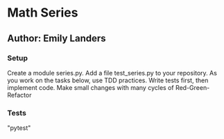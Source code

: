 # Math Series

## Author: Emily Landers

### Setup

Create a module series.py.
Add a file test_series.py to your repository. As you work on the tasks below, use TDD practices. Write tests first, then implement code. Make small changes with many cycles of Red-Green-Refactor

### Tests

"pytest"
